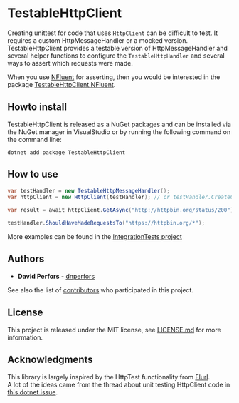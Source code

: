 # TestableHttpClient

Creating unittest for code that uses `HttpClient` can be difficult to test. It requires a custom HttpMessageHandler or a mocked version. TestableHttpClient provides a testable version of HttpMessageHandler and several helper functions to configure the `TestableHttpHandler` and several ways to assert which requests were made.

When you use [NFluent](https://n-fluent.net/) for asserting, then you would be interested in the package [TestableHttpClient.NFluent](https://www.nuget.org/packages/TestableHttpClient.NFluent/).

## Howto install

TestableHttpClient is released as a NuGet packages and can be installed via the NuGet manager in VisualStudio or by running the following command on the command line:
```
dotnet add package TestableHttpClient
```

## How to use

```csharp
var testHandler = new TestableHttpMessageHandler();
var httpClient = new HttpClient(testHandler); // or testHandler.CreateClient()

var result = await httpClient.GetAsync("http://httpbin.org/status/200");

testHandler.ShouldHaveMadeRequestsTo("https://httpbin.org/*");
```

More examples can be found in the [IntegrationTests project](https://github.com/testablehttpclient/TestableHttpClient/tree/master/test/TestableHttpClient.IntegrationTests)

## Authors

* **David Perfors** - [dnperfors](https://github.com/dnperfors)

See also the list of [contributors](https://github.com/testablehttpclient/TestableHttpClient/contributors) who participated in this project.

## License

This project is released under the MIT license, see [LICENSE.md](https://github.com/testablehttpclient/TestableHttpClient/blob/master/LICENSE.md) for more information.

## Acknowledgments

This library is largely inspired by the HttpTest functionality from [Flurl](https://flurl.dev).  
A lot of the ideas came from the thread about unit testing HttpClient code in [this dotnet issue](https://github.com/dotnet/runtime/issues/14535).
